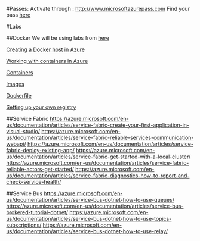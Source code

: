 
#Passes:
Activate through : http://www.microsoftazurepass.com
Find your pass [here](https://gist.github.com/einari/1f514940ad8578b94bbc9752664a2eac)

#Labs

##Docker
We will be using labs from [here](https://github.com/msdevno/docker-on-azure-hol/)


[Creating a Docker host in Azure](https://github.com/msdevno/docker-on-azure-hol/tree/master/exercise02/01-machine)

[Working with containers in Azure](https://github.com/msdevno/docker-on-azure-hol/tree/master/exercise02/04-azure-container)

[Containers](https://github.com/msdevno/docker-on-azure-hol/tree/master/exercise03/01-containers)

[Images](https://github.com/msdevno/docker-on-azure-hol/tree/master/exercise03/02-images)

[Dockerfile](https://github.com/msdevno/docker-on-azure-hol/tree/master/exercise03/03-dockerfile)

[Setting up your own registry](https://github.com/msdevno/docker-on-azure-hol/tree/master/exercise04)

##Service Fabric
https://azure.microsoft.com/en-us/documentation/articles/service-fabric-create-your-first-application-in-visual-studio/
https://azure.microsoft.com/en-us/documentation/articles/service-fabric-reliable-services-communication-webapi/
https://azure.microsoft.com/en-us/documentation/articles/service-fabric-deploy-existing-app/
https://azure.microsoft.com/en-us/documentation/articles/service-fabric-get-started-with-a-local-cluster/
https://azure.microsoft.com/en-us/documentation/articles/service-fabric-reliable-actors-get-started/
https://azure.microsoft.com/en-us/documentation/articles/service-fabric-diagnostics-how-to-report-and-check-service-health/

##Service Bus
https://azure.microsoft.com/en-us/documentation/articles/service-bus-dotnet-how-to-use-queues/
https://azure.microsoft.com/en-us/documentation/articles/service-bus-brokered-tutorial-dotnet/
https://azure.microsoft.com/en-us/documentation/articles/service-bus-dotnet-how-to-use-topics-subscriptions/
https://azure.microsoft.com/en-us/documentation/articles/service-bus-dotnet-how-to-use-relay/
